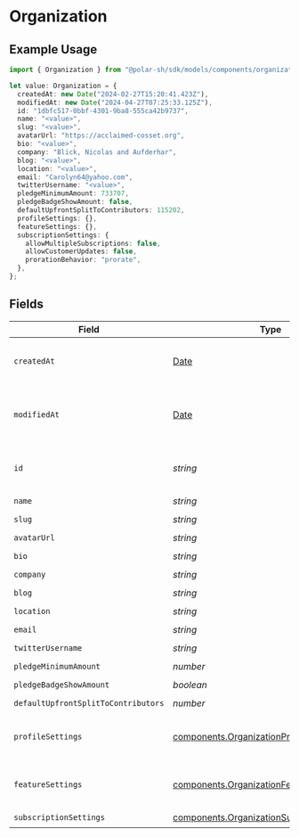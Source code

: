 # Organization

## Example Usage

```typescript
import { Organization } from "@polar-sh/sdk/models/components/organization.js";

let value: Organization = {
  createdAt: new Date("2024-02-27T15:20:41.423Z"),
  modifiedAt: new Date("2024-04-27T07:25:33.125Z"),
  id: "1dbfc517-0bbf-4301-9ba8-555ca42b9737",
  name: "<value>",
  slug: "<value>",
  avatarUrl: "https://acclaimed-cosset.org",
  bio: "<value>",
  company: "Blick, Nicolas and Aufderhar",
  blog: "<value>",
  location: "<value>",
  email: "Carolyn64@yahoo.com",
  twitterUsername: "<value>",
  pledgeMinimumAmount: 733707,
  pledgeBadgeShowAmount: false,
  defaultUpfrontSplitToContributors: 115202,
  profileSettings: {},
  featureSettings: {},
  subscriptionSettings: {
    allowMultipleSubscriptions: false,
    allowCustomerUpdates: false,
    prorationBehavior: "prorate",
  },
};
```

## Fields

| Field                                                                                                      | Type                                                                                                       | Required                                                                                                   | Description                                                                                                | Example                                                                                                    |
| ---------------------------------------------------------------------------------------------------------- | ---------------------------------------------------------------------------------------------------------- | ---------------------------------------------------------------------------------------------------------- | ---------------------------------------------------------------------------------------------------------- | ---------------------------------------------------------------------------------------------------------- |
| `createdAt`                                                                                                | [Date](https://developer.mozilla.org/en-US/docs/Web/JavaScript/Reference/Global_Objects/Date)              | :heavy_check_mark:                                                                                         | Creation timestamp of the object.                                                                          |                                                                                                            |
| `modifiedAt`                                                                                               | [Date](https://developer.mozilla.org/en-US/docs/Web/JavaScript/Reference/Global_Objects/Date)              | :heavy_check_mark:                                                                                         | Last modification timestamp of the object.                                                                 |                                                                                                            |
| `id`                                                                                                       | *string*                                                                                                   | :heavy_check_mark:                                                                                         | The organization ID.                                                                                       | 1dbfc517-0bbf-4301-9ba8-555ca42b9737                                                                       |
| `name`                                                                                                     | *string*                                                                                                   | :heavy_check_mark:                                                                                         | N/A                                                                                                        |                                                                                                            |
| `slug`                                                                                                     | *string*                                                                                                   | :heavy_check_mark:                                                                                         | N/A                                                                                                        |                                                                                                            |
| `avatarUrl`                                                                                                | *string*                                                                                                   | :heavy_check_mark:                                                                                         | N/A                                                                                                        |                                                                                                            |
| `bio`                                                                                                      | *string*                                                                                                   | :heavy_check_mark:                                                                                         | N/A                                                                                                        |                                                                                                            |
| `company`                                                                                                  | *string*                                                                                                   | :heavy_check_mark:                                                                                         | N/A                                                                                                        |                                                                                                            |
| `blog`                                                                                                     | *string*                                                                                                   | :heavy_check_mark:                                                                                         | N/A                                                                                                        |                                                                                                            |
| `location`                                                                                                 | *string*                                                                                                   | :heavy_check_mark:                                                                                         | N/A                                                                                                        |                                                                                                            |
| `email`                                                                                                    | *string*                                                                                                   | :heavy_check_mark:                                                                                         | N/A                                                                                                        |                                                                                                            |
| `twitterUsername`                                                                                          | *string*                                                                                                   | :heavy_check_mark:                                                                                         | N/A                                                                                                        |                                                                                                            |
| `pledgeMinimumAmount`                                                                                      | *number*                                                                                                   | :heavy_check_mark:                                                                                         | N/A                                                                                                        |                                                                                                            |
| `pledgeBadgeShowAmount`                                                                                    | *boolean*                                                                                                  | :heavy_check_mark:                                                                                         | N/A                                                                                                        |                                                                                                            |
| `defaultUpfrontSplitToContributors`                                                                        | *number*                                                                                                   | :heavy_check_mark:                                                                                         | N/A                                                                                                        |                                                                                                            |
| `profileSettings`                                                                                          | [components.OrganizationProfileSettings](../../models/components/organizationprofilesettings.md)           | :heavy_check_mark:                                                                                         | Settings for the organization profile                                                                      |                                                                                                            |
| `featureSettings`                                                                                          | [components.OrganizationFeatureSettings](../../models/components/organizationfeaturesettings.md)           | :heavy_check_mark:                                                                                         | Settings for the organization features                                                                     |                                                                                                            |
| `subscriptionSettings`                                                                                     | [components.OrganizationSubscriptionSettings](../../models/components/organizationsubscriptionsettings.md) | :heavy_check_mark:                                                                                         | N/A                                                                                                        |                                                                                                            |